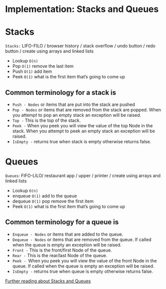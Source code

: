 # Implementation: Stacks and Queues

# Stacks
`Stacks:` LIFO-FILO / browser history / stack overflow / undo button / redo button / create using arrays and linked lists
-	Lookup `O(n)`
-	Pop `O(1)`  remove the last item
-	Push `O(1)` add item 
-	Peek `O(1)`  what is the first item that’s going to come up

## Common terminology for a stack is
- `Push - Nodes` or items that are put into the stack are pushed
- `Pop - Nodes` or items that are removed from the stack are popped. When you attempt to pop an empty stack an exception will be raised.
- `Top -` This is the top of the stack.
- `Peek -` When you peek you will view the value of the top Node in the stack. When you attempt to peek an empty stack an exception will be raised.
- `IsEmpty -` returns true when stack is empty otherwise returns false.

# Queues
`Queues`: FIFO-LILO/ restaurant app / upper / printer / create using arrays and linked lists
-	Lookup `O(n)`
-	enqueue `O(1)` add to the queue 
-	dequeue `O(1)` pop remove the first item  
-	Peek `O(1)` what is the first item that’s going to come up

## Common terminology for a queue is

- `Enqueue - Nodes` or items that are added to the queue.
- `Dequeue - Nodes` or items that are removed from the queue. If called when the queue is empty an exception will be raised.
- `Front -` This is the front/first Node of the queue.
- `Rear -` This is the rear/last Node of the queue.
- `Peek - `When you peek you will view the value of the front Node in the queue. If called when the queue is empty an exception will be raised.
- `IsEmpty -` returns true when queue is empty otherwise returns false.

[Further reading about Stacks and Queues](https://codefellows.github.io/common_curriculum/data_structures_and_algorithms/Code_401/class-10/resources/stacks_and_queues.html)
